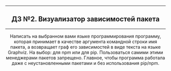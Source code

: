 <center>

---
## ДЗ №2. Визуализатор зависимостей пакета

---

Написать на выбранном вами языке программирования программу, которая принимает в качестве аргумента командной строки имя
пакета, а возвращает граф его зависимостей в виде текста на языке Graphviz. На выбор: для npm или для pip. Пользоваться 
самими этими менеджерами пакетов запрещено. Главное, чтобы программа работала даже с неустановленными пакетами и без 
использования pip/npm.

</center>